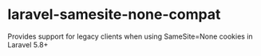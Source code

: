 # laravel-samesite-none-compat
Provides support for legacy clients when using SameSite=None cookies in Laravel 5.8+
